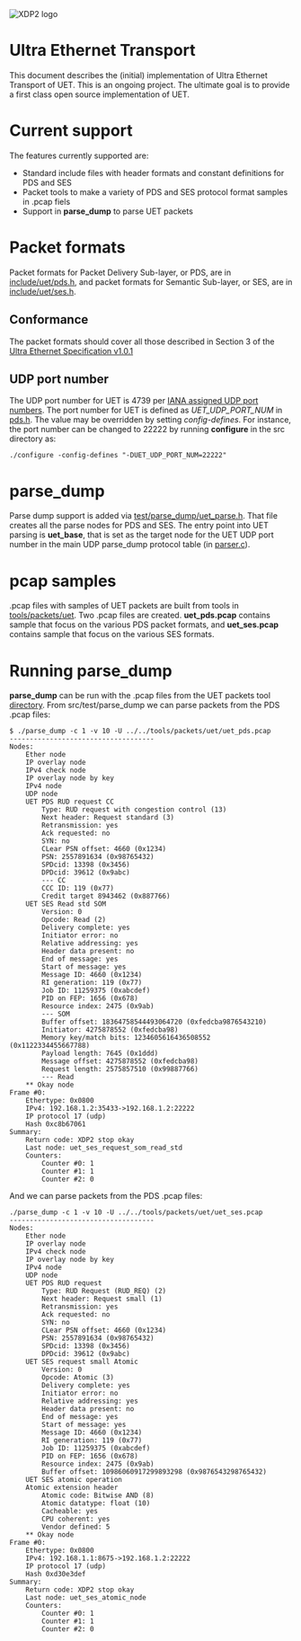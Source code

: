 <img src="../images/xdp2.png" alt="XDP2 logo"/>

Ultra Ethernet Transport
========================

This document describes the (initial) implementation of Ultra Ethernet
Transport of UET. This is an ongoing project. The ultimate goal is to provide
a first class open source implementation of UET.

Current support
===============

The features currently supported are:

* Standard include files with header formats and constant definitions for
  PDS and SES
* Packet tools to make a variety of PDS and SES protocol format
  samples in .pcap fiels
* Support in **parse_dump** to parse UET packets

Packet formats
==============

Packet formats for Packet Delivery Sub-layer, or PDS, are in
[include/uet/pds.h](../../src/include/uet/pds.h), and packet
formats for Semantic Sub-layer, or SES, are in
[include/uet/ses.h](../../src/include/uet/ses.h).

Conformance
-----------

The packet formats should cover all those described in Section 3
of the [Ultra Ethernet Specification v1.0.1](https://ultraethernet.org/wp-content/uploads/sites/20/2025/09/Updated-9.5.25-UE-Specification-1.0.1.pdf)

UDP port number
---------------

The UDP port number for UET is 4739 per
[IANA assigned UDP port numbers](https://www.iana.org/assignments/service-names-port-numbers/service-names-port-numbers.xhtml?search=ultra+etherne).
The port number for UET is defined as *UET_UDP_PORT_NUM* in
[pds.h](../../src/include/uet/pds.h). The value may be overridden by setting
*config-defines*. For instance, the port number can be changed to 22222 by
running **configure** in the src directory as:
```
./configure -config-defines "-DUET_UDP_PORT_NUM=22222"
```

parse_dump
==========

Parse dump support is added via
[test/parse_dump/uet_parse.h](../../src/test/parse_dump/uet_parse.h).
That file creates all the parse nodes for PDS and SES. The entry point
into UET parsing is **uet_base**, that is set as the target node for the
UET UDP port number in the main UDP parse_dump protocol table (in
[parser.c](../../src/test/parse_dump/parser.c)).

pcap samples
============

.pcap files with samples of UET packets are built from tools in
[tools/packets/uet](../../src/tools/packets/uet). Two .pcap files
are created. **uet_pds.pcap** contains sample that focus on the various
PDS packet formats, and  **uet_ses.pcap** contains sample that focus on the
various SES formats.

Running parse_dump
==================

**parse_dump** can be run with the .pcap files from the UET packets tool
[directory](../../src/tools/packets/uet).
From src/test/parse_dump we can parse packets from the PDS .pcap files:
```
$ ./parse_dump -c 1 -v 10 -U ../../tools/packets/uet/uet_pds.pcap
------------------------------------
Nodes:
	Ether node
	IP overlay node
	IPv4 check node
	IP overlay node by key
	IPv4 node
	UDP node
	UET PDS RUD request CC
		Type: RUD request with congestion control (13)
		Next header: Request standard (3)
		Retransmission: yes
		Ack requested: no
		SYN: no
		CLear PSN offset: 4660 (0x1234)
		PSN: 2557891634 (0x98765432)
		SPDcid: 13398 (0x3456)
		DPDcid: 39612 (0x9abc)
		--- CC
		CCC ID: 119 (0x77)
		Credit target 8943462 (0x887766)
	UET SES Read std SOM
		Version: 0
		Opcode: Read (2)
		Delivery complete: yes
		Initiator error: no
		Relative addressing: yes
		Header data present: no
		End of message: yes
		Start of message: yes
		Message ID: 4660 (0x1234)
		RI generation: 119 (0x77)
		Job ID: 11259375 (0xabcdef)
		PID on FEP: 1656 (0x678)
		Resource index: 2475 (0x9ab)
		--- SOM
		Buffer offset: 18364758544493064720 (0xfedcba9876543210)
		Initiator: 4275878552 (0xfedcba98)
		Memory key/match bits: 1234605616436508552 (0x1122334455667788)
		Payload length: 7645 (0x1ddd)
		Message offset: 4275878552 (0xfedcba98)
		Request length: 2575857510 (0x99887766)
		--- Read
	** Okay node
Frame #0:
	Ethertype: 0x0800
	IPv4: 192.168.1.2:35433->192.168.1.2:22222
	IP protocol 17 (udp)
	Hash 0xc8b67061
Summary:
	Return code: XDP2 stop okay
	Last node: uet_ses_request_som_read_std
	Counters:
		Counter #0: 1
		Counter #1: 1
		Counter #2: 0
```

And we can parse packets from the PDS .pcap files:
```
./parse_dump -c 1 -v 10 -U ../../tools/packets/uet/uet_ses.pcap
------------------------------------
Nodes:
	Ether node
	IP overlay node
	IPv4 check node
	IP overlay node by key
	IPv4 node
	UDP node
	UET PDS RUD request
		Type: RUD Request (RUD_REQ) (2)
		Next header: Request small (1)
		Retransmission: yes
		Ack requested: no
		SYN: no
		CLear PSN offset: 4660 (0x1234)
		PSN: 2557891634 (0x98765432)
		SPDcid: 13398 (0x3456)
		DPDcid: 39612 (0x9abc)
	UET SES request small Atomic
		Version: 0
		Opcode: Atomic (3)
		Delivery complete: yes
		Initiator error: no
		Relative addressing: yes
		Header data present: no
		End of message: yes
		Start of message: yes
		Message ID: 4660 (0x1234)
		RI generation: 119 (0x77)
		Job ID: 11259375 (0xabcdef)
		PID on FEP: 1656 (0x678)
		Resource index: 2475 (0x9ab)
		Buffer offset: 10986060917299893298 (0x9876543298765432)
	UET SES atomic operation
	Atomic extension header
		Atomic code: Bitwise AND (8)
		Atomic datatype: float (10)
		Cacheable: yes
		CPU coherent: yes
		Vendor defined: 5
	** Okay node
Frame #0:
	Ethertype: 0x0800
	IPv4: 192.168.1.1:8675->192.168.1.2:22222
	IP protocol 17 (udp)
	Hash 0xd30e3def
Summary:
	Return code: XDP2 stop okay
	Last node: uet_ses_atomic_node
	Counters:
		Counter #0: 1
		Counter #1: 1
		Counter #2: 0
```


